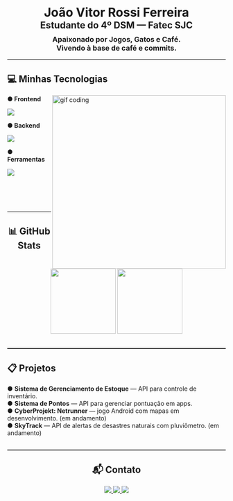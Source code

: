 <!-- Cabeçalho -->
<div align="center">
  <h1 style="margin:0; border:none;">João Vitor Rossi Ferreira</h1>
  <h2 style="margin:0; border:none;">Estudante do 4º DSM — Fatec SJC</h2>
  <h3 style="margin-top:10px; border:none;">
    Apaixonado por Jogos, Gatos e Café. <br>
    Vivendo à base de café e commits.
  </h3>
</div>

---

<!-- Stack Tecnológico -->
<h2 align="left">💻 Minhas Tecnologias</h2>
  <img
    src="https://pouch.jumpshare.com/preview/QFe1KGCexWVzDbjamgI2twmxAQJs0-7bm9lAWTg8-gigoB3p_Ayi_of0P8KyJdhZwVThso3foyDDuwcmw9VOaBM5xNqrhAiOXXj9K3-MbT8"
    alt="gif coding"
    min-width="400px"
    max-width="400px"
    width="400px"
    align="right"
  />
  <p><strong>● Frontend</strong></p>
  <img src="https://skillicons.dev/icons?i=html,css,tailwind,react,js,ts" />
  <p><strong>● Backend</strong></p>
  <img
    src="https://skillicons.dev/icons?i=py,java,nodejs,mysql,mongodb,prisma,swagger"
  />
  <p><strong>● Ferramentas</strong></p>
  <img src="https://skillicons.dev/icons?i=git,androidstudio,vscode,docker" />
</div>
<br> <br> <br> <br> <br>

---

<!-- GitHub Stats -->
<div align="center">
  <h2>📊 GitHub Stats</h2>
  <img height="150em" src="https://github-readme-stats.vercel.app/api?username=joaorossiferreira&show_icons=true&theme=neon&include_all_commits=true&count_private=true&border_radius=10" />
  <img height="150em" src="https://github-readme-stats.vercel.app/api/top-langs/?username=joaorossiferreira&layout=compact&theme=neon&hide_border=false&include_all_commits=true&count_private=true&border_radius=5" />
</div>

<hr style="border:none; border-top:1px solid #333; margin:30px 0;">

<!-- Projetos -->
<div align="left" style="max-width:900px; margin:auto;">
  <h2>📋 Projetos</h2>
  <ul style="list-style:none; padding-left:0;">
    <li>● <strong>Sistema de Gerenciamento de Estoque</strong> — API para controle de inventário.</li>
    <li>● <strong>Sistema de Pontos</strong> — API para gerenciar pontuação em apps.</li>
    <li>● <strong>CyberProjekt: Netrunner</strong> — jogo Android com mapas em desenvolvimento. (em andamento)</li>
    <li>● <strong>SkyTrack</strong> — API de alertas de desastres naturais com pluviômetro. (em andamento)</li>
  </ul>
</div>

<hr style="border:none; border-top:1px solid #333; margin:30px 0;">

<!-- Contato -->
<div align="center">
  <h2>📬 Contato</h2>
  <a href="https://www.linkedin.com/in/jo%C3%A3o-rossi-7311a0301" target="_blank">
    <img src="https://img.shields.io/badge/-LinkedIn-%230077B5?style=for-the-badge&logo=linkedin&logoColor=white" />
  </a>
  <a href="https://www.instagram.com/rossilindo" target="_blank">
    <img src="https://img.shields.io/badge/-Instagram-%23E4405F?style=for-the-badge&logo=instagram&logoColor=white" />
  </a>
  <a href="mailto:joaovitorvenou@gmail.com">
    <img src="https://img.shields.io/badge/-Gmail-%23333?style=for-the-badge&logo=gmail&logoColor=white" />
  </a>
</div>
